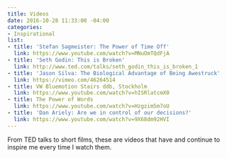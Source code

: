 ```yaml
---
title: Videos
date: 2016-10-28 11:33:00 -04:00
categories:
- Inspirational
list:
- title: 'Stefan Sagmeister: The Power of Time Off'
  link: https://www.youtube.com/watch?v=MNuOmTQdFjA
- title: 'Seth Godin: This is Broken'
  link: http://www.ted.com/talks/seth_godin_this_is_broken_1
- title: 'Jason Silva: The Biological Advantage of Being Awestruck'
  link: https://vimeo.com/46264514
- title: VW Bluemotion Stairs ddb, Stockholm
  link: https://www.youtube.com/watch?v=hISRlatcmX0
- title: The Power of Words
  link: https://www.youtube.com/watch?v=Hzgzim5m7oU
- title: 'Dan Ariely: Are we in control of our decisions?'
  link: https://www.youtube.com/watch?v=9X68dm92HVI
---
```


From TED talks to short films, these are videos that have and continue to inspire me every time I watch them.
